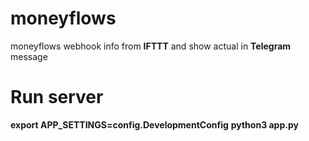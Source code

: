 # moneyflows

moneyflows webhook info from **IFTTT** and show actual in **Telegram** message

# Run server
__export APP_SETTINGS=config.DevelopmentConfig__
__python3 app.py__
